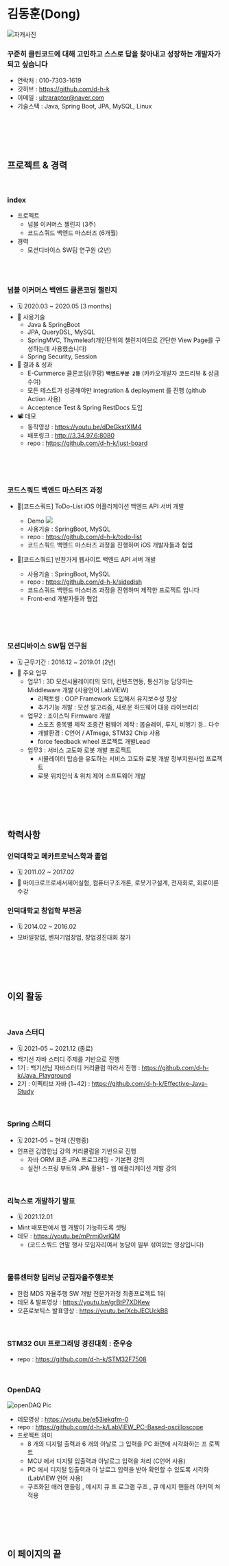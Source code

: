 # 김동훈(Dong)
 
![자캐사진](https://user-images.githubusercontent.com/31065684/146512739-fbd14299-8268-4b3f-b64f-44be0a9c75b5.png)
### 꾸준히 클린코드에 대해 고민하고 스스로 답을 찾아내고 성장하는 개발자가 되고 싶습니다 

- 연락처 : 010-7303-1619
- 깃허브 : https://github.com/d-h-k
- 이메일 : ultraraptor@naver.com
- 기술스택 : Java, Spring Boot, JPA, MySQL, Linux

<br><br>
<br><br>

## 프로젝트 & 경력

<br>

### index
- 프로젝트 
  - 넘블 이커머스 첼린지 (3주) []()
  - 코드스쿼드 백엔드 마스터즈 (6개월) []()
- 경력 
  - 모션디바이스 SW팀 연구원 (2년) []()

<br><br>

### 넘블 이커머스 백엔드 클론코딩 챌린지
- 🗓 2020.03 ~ 2020.05 [3 months]
- 🔪 사용기술
  - Java & SpringBoot
  - JPA, QueryDSL, MySQL
  - SpringMVC, Thymeleaf(개인단위의 챌린지이므로 간단한 View Page를 구성하는데 사용했습니다)
  - Spring Security, Session
- 📨 결과 & 성과
  - E-Cummerce 클론코딩(쿠팡) **`백엔드부분 2등`** (카카오개발자 코드리뷰 & 상금 수여)
  - 모든 테스트가 성공해야만 integration & deployment 를 진행 (github Action 사용)
  - Acceptence Test & Spring RestDocs 도입
- 📽️ 데모
  - 동작영상 : https://youtu.be/dDeGkstXIM4
  - 배포링크 : http://3.34.97.6:8080
  - repo : https://github.com/d-h-k/just-board
  
  
<br><br><br>

### 코드스쿼드 백엔드 마스터즈 과정

- 📂\[코드스쿼드\] ToDo-List iOS 어플리케이션 백엔드 API 서버 개발

  - Demo  ![](https://user-images.githubusercontent.com/75113784/115102520-5840ae00-9f86-11eb-9cd1-643cb0ff4e37.png)
  - 사용기술 : SpringBoot, MySQL
  - repo : https://github.com/d-h-k/todo-list
  - 코드스쿼드 백엔드 마스터즈 과정을 진행하며 iOS 개발자들과 협업
 
- 📂\[코드스쿼드\] 반찬가게 웹사이트 백엔드 API 서버 개발
  - 사용기술 : SpringBoot, MySQL
  - repo : https://github.com/d-h-k/sidedish
  - 코드스쿼드 백엔드 마스터즈 과정을 진행하며 제작한 프로젝트 입니다
  - Front-end 개발자들과 협업

<br><br><br>

### 모션디바이스 SW팀 연구원
- 🗓 근무기간 : 2016.12 ~ 2019.01 (2년)
- 📨 주요 업무
  - 업무1 : 3D 모션시뮬레이터의 모터, 컨텐츠연동, 통신기능 담당하는 Middleware 개발 (사용언어 LabVIEW) 
    - 리팩토링 : OOP Framework 도입해서 유지보수성 향상
    - 추가기능 개발 : 모션 알고리즘, 새로운 하드웨어 대응 라이브러리
  - 업무2 : 조이스틱 Firmware 개발
    - 스포츠 종목별 제작 조종간 펌웨어 제작 : 봅슬레이, 루지, 비행기 등.. 다수
    - 개발환경 : C언어 / ATmega, STM32 Chip 사용 
    - force feedback wheel 프로젝트 개발Lead
  - 업무3 : 서비스 고도화 로봇 개발 프로젝트
    - 시뮬레이터 탑승을 유도하는 서비스 고도화 로봇 개발 정부지원사업 프로젝트
    - 로봇 위치인식 & 위치 제어 소프트웨어 개발

<br><br>
<br><br>

## 학력사항

### 인덕대학교 메카트로닉스학과 졸업
- 🗓 2011.02 ~ 2017.02 
- 📨 마이크로프로세서제어실험, 컴퓨터구조개론, 로봇기구설계, 전자회로, 회로이론 수강
### 인덕대학교 창업학 부전공
- 🗓 2014.02 ~ 2016.02 
- 모바일창업, 벤처기업창업, 창업경진대회 참가

<br><br>
<br><br>

## 이외 활동


<br>

### Java 스터디
- 🗓  2021-05 ~ 2021.12 (종료)
- 백기선 자바 스터디 주제를 기반으로 진행
- 1기 : 백기선님 자바스터디 커리큘럼 따라서 진행 : https://github.com/d-h-k/Java_Playground
- 2기 : 이펙티브 자바 (1~42) : https://github.com/d-h-k/Effective-Java-Study

<br>

### Spring 스터디
- 🗓  2021-05 ~ 현재 (진행중)
- 인프런 김영한님 강의 커리큘럼을 기반으로 진행
  - 자바 ORM 표준 JPA 프로그래밍 - 기본편 강의
  - 실전! 스프링 부트와 JPA 활용1 - 웹 애플리케이션 개발 강의


<br>

### 리눅스로 개발하기 발표
- 🗓 2021.12.01
- Mint 배포판에서 웹 개발이 가능하도록 셋팅 
- 데모 : https://youtu.be/mPrmi0vrlQM
  - (코드스쿼드 연말 행사 모임자리여서 농담이 일부 섞여있는 영상입니다)

<br>

### 물류센터향 딥러닝 군집자율주행로봇 
- 한컴 MDS 자율주행 SW 개발 전문가과정 최종프로젝트 1위
- 데모 & 발표영상 : https://youtu.be/grBtP7XDKew
- 오픈로보틱스 발표영상 : https://youtu.be/XcbJECUckB8


<br>

### STM32 GUI 프로그래밍 경진대회 : 준우승
- repo : https://github.com/d-h-k/STM32F7508

<br>

### OpenDAQ
![openDAQ Pic](https://user-images.githubusercontent.com/31065684/146517921-b803bcb1-3520-4fca-9719-658e60e554a3.png)
- 데모영상 : https://youtu.be/e53iekqfm-0
- repo : https://github.com/d-h-k/LabVIEW_PC-Based-oscilloscope
- 프로젝트 의미
  - 8 개의 디지털 출력과 6 개의 아날로
그 입력을 PC 화면에 시각화하는 프
로젝트
  - MCU 에서 디지털 입출력과
아날로그 입력을 처리 (C언어 사용)
  - PC 에서 디지털 입출력과 아
날로그 입력을 받아 확인할 수 있도록 시각화 (LabVIEW 언어 사용)
  - 구조화된 애러 핸들링 , 메시지 큐 프
로그램 구조 , 큐 메시지 핸들러 아키텍
쳐 적용



<br><br>
<br><br>


## 이 페이지의 끝